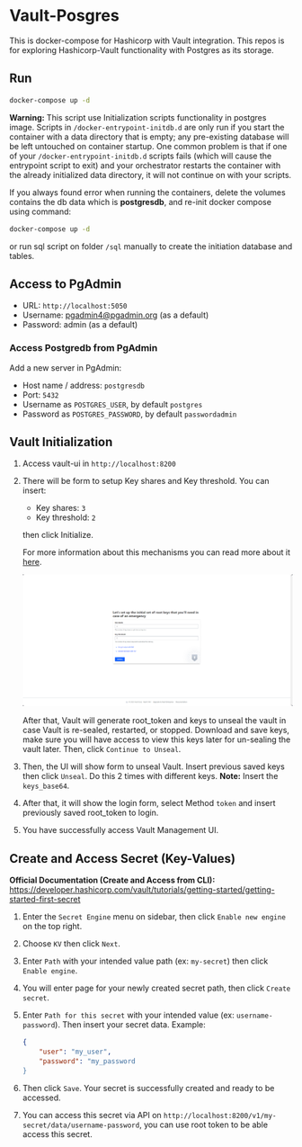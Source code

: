 # Vault-Posgres

This is docker-compose for Hashicorp with Vault integration.
This repos is for exploring Hashicorp-Vault functionality with Postgres as its storage.

## Run

```sh
docker-compose up -d
```

**Warning:** This script use Initialization scripts functionality in postgres image. Scripts in ```/docker-entrypoint-initdb.d``` are only run if you start the container with a data directory that is empty; any pre-existing database will be left untouched on container startup. One common problem is that if one of your ```/docker-entrypoint-initdb.d``` scripts fails (which will cause the entrypoint script to exit) and your orchestrator restarts the container with the already initialized data directory, it will not continue on with your scripts.

If you always found error when running the containers, delete the volumes contains the db data which is **postgresdb**, and re-init docker compose using command:

```sh
docker-compose up -d
```

or run sql script on folder ```/sql``` manually to create the initiation database and tables.

## Access to PgAdmin

- URL: ``http://localhost:5050``
- Username: <pgadmin4@pgadmin.org> (as a default)
- Password: admin (as a default)

### Access Postgredb from PgAdmin

Add a new server in PgAdmin:

- Host name / address: ``postgresdb``
- Port: ``5432``
- Username as ``POSTGRES_USER``, by default ``postgres``
- Password as ``POSTGRES_PASSWORD``, by default ``passwordadmin``

## Vault Initialization

1. Access vault-ui in ``http://localhost:8200``

2. There will be form to setup Key shares and Key threshold. You can insert:

    - Key shares: ``3``
    - Key threshold: ``2``

    then click Initialize.

    For more information about this mechanisms you can read more about it [here](https://developer.hashicorp.com/vault/docs/commands/operator/init).

    ![Init Vault Web UI](./images/web-init.png)

    After that, Vault will generate root_token and keys to unseal the vault in case Vault is re-sealed, restarted, or stopped. Download and save keys, make sure you will have access to view this keys later for un-sealing the vault later. Then, click ``Continue to Unseal``.

3. Then, the UI will show form to unseal Vault. Insert previous saved keys then click ``Unseal``. Do this 2 times with different keys.
    **Note:** Insert the ``keys_base64``.

4. After that, it will show the login form, select Method ``token`` and insert previously saved root_token to login.

5. You have successfully access Vault Management UI.

## Create and Access Secret (Key-Values)

**Official Documentation (Create and Access from CLI):** <https://developer.hashicorp.com/vault/tutorials/getting-started/getting-started-first-secret>

1. Enter the ``Secret Engine`` menu on sidebar, then click ``Enable new engine`` on the top right.

2. Choose ``KV`` then click ``Next``.

3. Enter ``Path`` with your intended value path (ex: ``my-secret``) then click ``Enable engine``.

4. You will enter page for your newly created secret path, then click ``Create secret``.

5. Enter ``Path for this secret``  with your intended value (ex: ``username-password``). Then insert your secret data. Example:

    ```json
    {
        "user": "my_user",
        "password": "my_password
    }

    ```

6. Then click ``Save``. Your secret is successfully created and ready to be accessed.

7. You can access this secret via API on ``http://localhost:8200/v1/my-secret/data/username-password``, you can use root token to be able access this secret.
